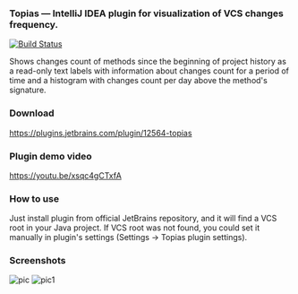 ### Topias &mdash; IntelliJ IDEA plugin for visualization of VCS changes frequency.

[![Build Status](https://travis-ci.org/JetBrains-Research/topias.svg?branch=master)](https://travis-ci.org/ml-in-programming/topias)

Shows changes count of methods since the beginning of project history as a read-only text labels with information about changes count for a period of time and a histogram with changes count per day above the method's signature.

### Download 
https://plugins.jetbrains.com/plugin/12564-topias

### Plugin demo video
https://youtu.be/xsqc4gCTxfA

### How to use
Just install plugin from official JetBrains repository, and it will find a VCS root in your Java project. If VCS root was not found, you could set it manually in plugin's settings (Settings -> Topias plugin settings).

### Screenshots
![pic](https://i.imgur.com/2NklP9J.png)
![pic1](https://i.imgur.com/1Og2nWO.png)
